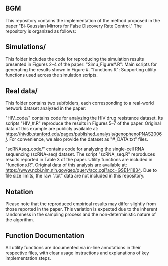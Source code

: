 ## BGM
This repository contains the implementation of the method proposed in the paper "Bi-Gaussian Mirrors for False Discovery Rate Control." The repository is organized as follows:


## Simulations/
This folder includes the code for reproducing the simulation results presented in Figures 2–4 of the paper:
"Simu_Figure#.R": Main scripts for generating the results shown in Figure #.
"functions.R": Supporting utility functions used across the simulation scripts.


## Real data/
This folder contains two subfolders, each corresponding to a real-world network dataset analyzed in the paper:

"HIV_code/" contains code for analyzing the HIV drug resistance dataset. Its scripts "HIV_#.R" reproduce the results in Figures 5–7 of the paper. Original data of this example are publicly available at: https://hivdb.stanford.edu/pages/published_analysis/genophenoPNAS2006/. For convenience, we also provide the dataset as "#_DATA.txt" files.

"scRNAseq_code/" contains code for analyzing the single-cell RNA sequencing (scRNA-seq) dataset. The script "scRNA_seq.R" reproduces results reported in Table 3 of the paper. Utility functions are included in "functions.R". Original data of this analysis are available at: https://www.ncbi.nlm.nih.gov/geo/query/acc.cgi?acc=GSE141834. Due to file size limits, the raw ".txt" data are not included in this repository.


## Notation
Please note that the reproduced empirical results may differ slightly from those reported in the paper. This variation is expected due to the inherent randomness in the sampling process and the non-deterministic nature of the algorithm.


## Function Documentation
All utility functions are documented via in-line annotations in their respective files, with clear usage instructions and explanations of key implementation steps.
